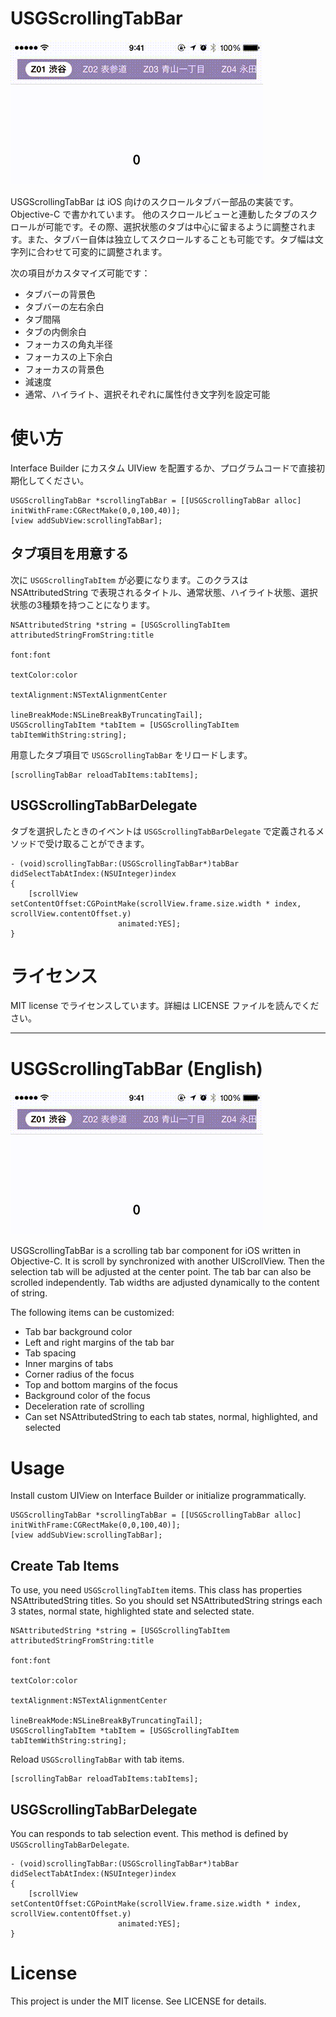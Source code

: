 # USGScrollingTabBar

![](./sample.gif)

USGScrollingTabBar は iOS 向けのスクロールタブバー部品の実装です。Objective-C で書かれています。
他のスクロールビューと連動したタブのスクロールが可能です。その際、選択状態のタブは中心に留まるように調整されます。また、タブバー自体は独立してスクロールすることも可能です。タブ幅は文字列に合わせて可変的に調整されます。

次の項目がカスタマイズ可能です：

- タブバーの背景色
- タブバーの左右余白
- タブ間隔
- タブの内側余白
- フォーカスの角丸半径
- フォーカスの上下余白
- フォーカスの背景色
- 減速度
- 通常、ハイライト、選択それぞれに属性付き文字列を設定可能

# 使い方

Interface Builder にカスタム UIView を配置するか、プログラムコードで直接初期化してください。

```objc
USGScrollingTabBar *scrollingTabBar = [[USGScrollingTabBar alloc] initWithFrame:CGRectMake(0,0,100,40)];
[view addSubView:scrollingTabBar];
```

## タブ項目を用意する

次に `USGScrollingTabItem` が必要になります。このクラスは NSAttributedString で表現されるタイトル、通常状態、ハイライト状態、選択状態の3種類を持つことになります。

```objc
NSAttributedString *string = [USGScrollingTabItem attributedStringFromString:title
																		font:font
																   textColor:color
															   textAlignment:NSTextAlignmentCenter
															   lineBreakMode:NSLineBreakByTruncatingTail];
USGScrollingTabItem *tabItem = [USGScrollingTabItem tabItemWithString:string];
```

用意したタブ項目で `USGScrollingTabBar` をリロードします。
```objc
[scrollingTabBar reloadTabItems:tabItems];
```

## USGScrollingTabBarDelegate

タブを選択したときのイベントは `USGScrollingTabBarDelegate` で定義されるメソッドで受け取ることができます。

```objc
- (void)scrollingTabBar:(USGScrollingTabBar*)tabBar didSelectTabAtIndex:(NSUInteger)index
{
	[scrollView setContentOffset:CGPointMake(scrollView.frame.size.width * index, scrollView.contentOffset.y)
						animated:YES];
}
```

# ライセンス

MIT license でライセンスしています。詳細は LICENSE ファイルを読んでください。


----

# USGScrollingTabBar (English)

![](./sample.gif)

USGScrollingTabBar is a scrolling tab bar component for iOS written in Objective-C.
It is scroll by synchronized with another UIScrollView. Then the selection tab will be adjusted at the center point.
The tab bar can also be scrolled independently. Tab widths are adjusted dynamically to the content of string.

The following items can be customized:

- Tab bar background color
- Left and right margins of the tab bar
- Tab spacing
- Inner margins of tabs
- Corner radius of the focus
- Top and bottom margins of the focus
- Background color of the focus
- Deceleration rate of scrolling
- Can set NSAttributedString to each tab states, normal, highlighted, and selected

# Usage

Install custom UIView on Interface Builder or initialize programmatically.

```objc
USGScrollingTabBar *scrollingTabBar = [[USGScrollingTabBar alloc] initWithFrame:CGRectMake(0,0,100,40)];
[view addSubView:scrollingTabBar];
```

## Create Tab Items

To use, you need `USGScrollingTabItem` items. This class has properties NSAttributedString titles. So you should set NSAttributedString strings each 3 states, normal state, highlighted state and selected state.

```objc
NSAttributedString *string = [USGScrollingTabItem attributedStringFromString:title
																		font:font
																   textColor:color
															   textAlignment:NSTextAlignmentCenter
															   lineBreakMode:NSLineBreakByTruncatingTail];
USGScrollingTabItem *tabItem = [USGScrollingTabItem tabItemWithString:string];
```

Reload `USGScrollingTabBar` with tab items.
```objc
[scrollingTabBar reloadTabItems:tabItems];
```

## USGScrollingTabBarDelegate

You can responds to tab selection event. This method is defined by `USGScrollingTabBarDelegate`.

```objc
- (void)scrollingTabBar:(USGScrollingTabBar*)tabBar didSelectTabAtIndex:(NSUInteger)index
{
	[scrollView setContentOffset:CGPointMake(scrollView.frame.size.width * index, scrollView.contentOffset.y)
						animated:YES];
}
```

# License

This project is under the MIT license. See LICENSE for details.

